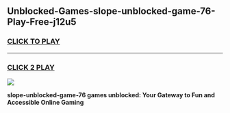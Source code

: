 
## Unblocked-Games-slope-unblocked-game-76-Play-Free-j12u5
<h3>
<a href="https://premium76.site?title=slope-unblocked-game-76&ref=10A">CLICK TO PLAY</a></h3>
<hr>

<h3>
<a href="https://premium76.site?title=slope-unblocked-game-76&ref=10A">CLICK 2 PLAY</a>
  
</h3>

<a href="https://premium76.site?title=slope-unblocked-game-76&ref=10A"><img src="https://clearcache.store/games.png"></a>


**slope-unblocked-game-76 games unblocked: Your Gateway to Fun and Accessible Online Gaming**
